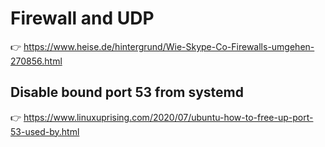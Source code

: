 # Firewall and UDP

👉 https://www.heise.de/hintergrund/Wie-Skype-Co-Firewalls-umgehen-270856.html

## Disable bound port 53 from systemd
👉 https://www.linuxuprising.com/2020/07/ubuntu-how-to-free-up-port-53-used-by.html
